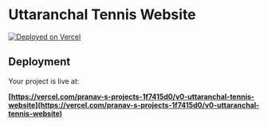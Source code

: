 # Uttaranchal Tennis Website



[![Deployed on Vercel](https://img.shields.io/badge/Deployed%20on-Vercel-black?style=for-the-badge&logo=vercel)](https://vercel.com/pranav-s-projects-1f7415d0/v0-uttaranchal-tennis-website)


## Deployment

Your project is live at:

**[https://vercel.com/pranav-s-projects-1f7415d0/v0-uttaranchal-tennis-website](https://vercel.com/pranav-s-projects-1f7415d0/v0-uttaranchal-tennis-website)**
